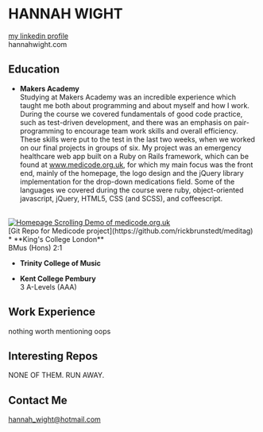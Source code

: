 HANNAH WIGHT
============

[my linkedin profile](http://uk.linkedin.com/pub/hannah-wight/83/363/25b/) <br>
hannahwight.com


Education
---------

* **Makers Academy**<br>
Studying at Makers Academy was an incredible experience which taught me both about programming and about myself and how I work.  During the course we covered fundamentals of good code practice, such as test-driven development, and there was an emphasis on pair-programming to encourage team work skills and overall efficiency.  These skills were put to the test in the last two weeks, when we worked on our final projects in groups of six.  My project was an emergency healthcare web app built on a Ruby on Rails framework, which can be found at www.medicode.org.uk, for which my main focus was the front end, mainly of the homepage, the logo design and the jQuery library implementation for the drop-down medications field.  Some of the languages we covered during the course were ruby, object-oriented javascript, jQuery, HTML5, CSS (and SCSS), and coffeescript.  
<br> 
<a href="http://makeagif.com/xNGAVo" title="Homepage Scrolling Demo of medicode.org.uk"><img src="http://cdn.makeagif.com/media/5-13-2014/xNGAVo.gif" alt="Homepage Scrolling Demo of medicode.org.uk"></a>
<br>
[Git Repo for Medicode project](https://github.com/rickbrunstedt/meditag)
<br>
* **King's College London**<br>
	BMus (Hons) 2:1

* **Trinity College of Music**<br>

* **Kent College Pembury**<br>
	3 A-Levels (AAA)

Work Experience
---------------

nothing worth mentioning oops


Interesting Repos
-----------------

NONE OF THEM.  RUN AWAY.


Contact Me
----------

<hannah_wight@hotmail.com>